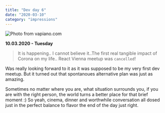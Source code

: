 ```yaml
---
title: "Dev day 6"
date: "2020-03-10"
category: "impressions"
---
```


<img src="https://i.imgur.com/naD9SDf.jpg" alt="Photo from vapiano.com" />

**10.03.2020 - Tuesday**

> It is happening.. I cannot believe it..The first real tangible impact of Corona on my life.. React Vienna meetup was `cancelled`!

Was really looking forward to it as it was supposed to be my very first
dev meetup. But it turned out that spontanoues alternative plan was just
as amazing.

Sometimes no matter where you are, what situation surrounds you, if you
are with the right person, the world turns a better place for that brief
moment :) So yeah, cinema, dinner and worthwhile conversation all dosed
just in the perfect balance to flavor the end of the day just right.
